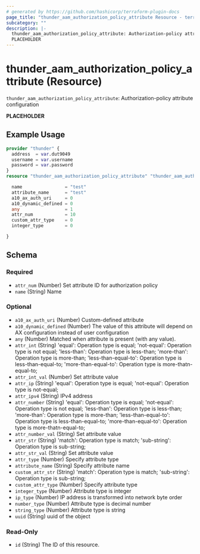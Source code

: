 ```yaml
---
# generated by https://github.com/hashicorp/terraform-plugin-docs
page_title: "thunder_aam_authorization_policy_attribute Resource - terraform-provider-thunder"
subcategory: ""
description: |-
  thunder_aam_authorization_policy_attribute: Authorization-policy attribute configuration
  PLACEHOLDER
---
```


# thunder_aam_authorization_policy_attribute (Resource)

`thunder_aam_authorization_policy_attribute`: Authorization-policy attribute configuration

__PLACEHOLDER__

## Example Usage

```terraform
provider "thunder" {
  address  = var.dut9049
  username = var.username
  password = var.password
}
resource "thunder_aam_authorization_policy_attribute" "thunder_aam_authorization_policy_attribute" {

  name                = "test"
  attribute_name      = "test"
  a10_ax_auth_uri     = 0
  a10_dynamic_defined = 0
  any                 = 1
  attr_num            = 10
  custom_attr_type    = 0
  integer_type        = 0

}
```

<!-- schema generated by tfplugindocs -->
## Schema

### Required

- `attr_num` (Number) Set attribute ID for authorization policy
- `name` (String) Name

### Optional

- `a10_ax_auth_uri` (Number) Custom-defined attribute
- `a10_dynamic_defined` (Number) The value of this attribute will depend on AX configuration instead of user configuration
- `any` (Number) Matched when attribute is present (with any value).
- `attr_int` (String) 'equal': Operation type is equal; 'not-equal': Operation type is not equal; 'less-than': Operation type is less-than; 'more-than': Operation type is more-than; 'less-than-equal-to': Operation type is less-than-equal-to; 'more-than-equal-to': Operation type is more-thatn-equal-to;
- `attr_int_val` (Number) Set attribute value
- `attr_ip` (String) 'equal': Operation type is equal; 'not-equal': Operation type is not-equal;
- `attr_ipv4` (String) IPv4 address
- `attr_number` (String) 'equal': Operation type is equal; 'not-equal': Operation type is not equal; 'less-than': Operation type is less-than; 'more-than': Operation type is more-than; 'less-than-equal-to': Operation type is less-than-equal-to; 'more-than-equal-to': Operation type is more-thatn-equal-to;
- `attr_number_val` (String) Set attribute value
- `attr_str` (String) 'match': Operation type is match; 'sub-string': Operation type is sub-string;
- `attr_str_val` (String) Set attribute value
- `attr_type` (Number) Specify attribute type
- `attribute_name` (String) Specify attribute name
- `custom_attr_str` (String) 'match': Operation type is match; 'sub-string': Operation type is sub-string;
- `custom_attr_type` (Number) Specify attribute type
- `integer_type` (Number) Attribute type is integer
- `ip_type` (Number) IP address is transformed into network byte order
- `number_type` (Number) Attribute type is decimal number
- `string_type` (Number) Attribute type is string
- `uuid` (String) uuid of the object

### Read-Only

- `id` (String) The ID of this resource.


